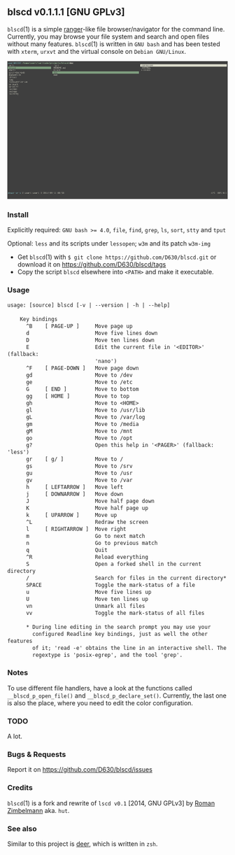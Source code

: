 ## blscd v0.1.1.1 [GNU GPLv3]

`blscd`(1) is a simple [ranger](http://ranger.nongnu.org/)-like file browser/navigator for the command line. Currently, you may browse your file system and search and open files without many features. `blscd`(1) is written in `GNU bash` and has been tested with `xterm`, `urxvt` and the virtual console on `Debian GNU/Linux`.

![](https://raw.githubusercontent.com/D630/blscd/master/doc/blscd.png)

### Install

Explicitly required: `GNU bash >= 4.0`, `file`, `find`, `grep`, `ls`, `sort`, `stty` and `tput`

Optional: `less` and its scripts under `lessopen`; `w3m` and its patch `w3m-img`

* Get `blscd`(1) with `$ git clone https://github.com/D630/blscd.git` or
  download it on https://github.com/D630/blscd/tags
* Copy the script `blscd` elsewhere into `<PATH>` and make it executable.

### Usage

```
usage: [source] blscd [-v | --version | -h | --help]

    Key bindings
      ^B    [ PAGE-UP ]     Move page up
      d                     Move five lines down
      D                     Move ten lines down
      E                     Edit the current file in '<EDITOR>' (fallback:
                            'nano')
      ^F    [ PAGE-DOWN ]   Move page down
      gd                    Move to /dev
      ge                    Move to /etc
      G     [ END ]         Move to bottom
      gg    [ HOME ]        Move to top
      gh                    Move to <HOME>
      gl                    Move to /usr/lib
      gL                    Move to /var/log
      gm                    Move to /media
      gM                    Move to /mnt
      go                    Move to /opt
      g?                    Open this help in '<PAGER>' (fallback: 'less')
      gr    [ g/ ]          Move to /
      gs                    Move to /srv
      gu                    Move to /usr
      gv                    Move to /var
      h     [ LEFTARROW ]   Move left
      j     [ DOWNARROW ]   Move down
      J                     Move half page down
      K                     Move half page up
      k     [ UPARROW ]     Move up
      ^L                    Redraw the screen
      l     [ RIGHTARROW ]  Move right
      m                     Go to next match
      n                     Go to previous match
      q                     Quit
      ^R                    Reload everything
      S                     Open a forked shell in the current directory
      /                     Search for files in the current directory*
      SPACE                 Toggle the mark-status of a file
      u                     Move five lines up
      U                     Move ten lines up
      vn                    Unmark all files
      vv                    Toggle the mark-status of all files

      * During line editing in the search prompt you may use your
        configured Readline key bindings, just as well the other features
        of it; 'read -e' obtains the line in an interactive shell. The
        regextype is 'posix-egrep', and the tool 'grep'.
```

### Notes

To use different file handlers, have a look at the functions called `__blscd_p_open_file()` and `__blscd_p_declare_set()`. Currently, the last one is also the place, where you need to edit the color configuration.

### TODO

A lot.

### Bugs & Requests

Report it on https://github.com/D630/blscd/issues

### Credits

`blscd`(1) is a fork and rewrite of `lscd v0.1` [2014, GNU GPLv3] by [Roman Zimbelmann](https://github.com/hut/lscd) aka. `hut`.

### See also

Similar to this project is [deer](https://github.com/vifon/deer), which is written in `zsh`.
